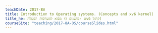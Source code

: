 ```yaml
---
teachDate: 2017-8A
title: Introduction to Operating systems. (Concepts and xv6 kernel)
title_he: מבוא למערכות הפעלה (מושגים ו- xv6 קרנל)
courseSite: "teaching/2017-8A-OS/courseSlides.html"
---
```

